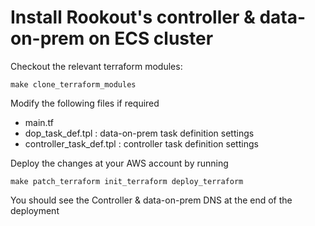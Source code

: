 # Install Rookout's controller & data-on-prem on ECS cluster

Checkout the relevant terraform modules:
```
make clone_terraform_modules
```

Modify the following files if required
- main.tf 
- dop_task_def.tpl : data-on-prem task definition settings
- controller_task_def.tpl : controller task definition settings

Deploy the changes at your AWS account by running
```
make patch_terraform init_terraform deploy_terraform
```

You should see the Controller & data-on-prem DNS at the end of the deployment



